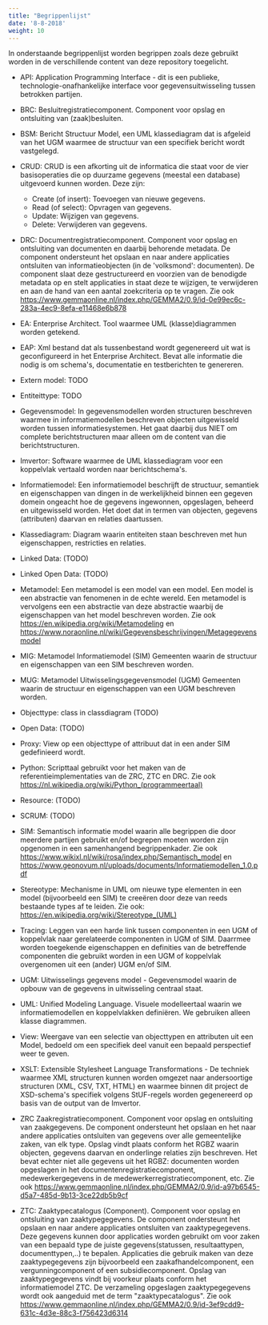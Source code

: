 ```yaml
---
title: "Begrippenlijst"
date: '8-8-2018'
weight: 10
---
```


In onderstaande begrippenlijst worden begrippen zoals deze gebruikt worden in de verschillende content van deze repository toegelicht.

- API: Application Programming Interface - dit is een publieke, technologie-onafhankelijke interface voor gegevensuitwisseling tussen betrokken partijen.
- BRC: Besluitregistratiecomponent. Component voor opslag en ontsluiting van (zaak)besluiten.
- BSM: Bericht Structuur Model, een UML klassediagram dat  is afgeleid van het UGM waarmee de structuur van een specifiek bericht wordt vastgelegd.
- CRUD: CRUD is een afkorting uit de informatica die staat voor de vier basisoperaties die op duurzame gegevens (meestal een database) uitgevoerd kunnen worden. Deze zijn:

    - Create (of insert): Toevoegen van nieuwe gegevens.
    - Read (of select): Opvragen van gegevens.
    - Update: Wijzigen van gegevens.
    - Delete: Verwijderen van gegevens.

- DRC: Documentregistratiecomponent. Component voor opslag en ontsluiting van documenten en daarbij behorende metadata. De component ondersteunt het opslaan en naar andere applicaties ontsluiten van informatieobjecten (in de 'volksmond': documenten). De component slaat deze gestructureerd en voorzien van de benodigde metadata op en stelt applicaties in staat deze te wijzigen, te verwijderen en aan de hand van een aantal zoekcriteria op te vragen. Zie ook https://www.gemmaonline.nl/index.php/GEMMA2/0.9/id-0e99ec6c-283a-4ec9-8efa-e11468e6b878
- EA: Enterprise Architect. Tool waarmee UML (klasse)diagrammen worden getekend.
- EAP: Xml bestand dat als tussenbestand wordt gegenereerd uit wat is geconfigureerd in het Enterprise Architect. Bevat alle informatie die nodig is om schema's, documentatie en testberichten te genereren.
- Extern model: TODO
- Entiteittype: TODO
- Gegevensmodel: In gegevensmodellen worden structuren beschreven waarmee in informatiemodellen beschreven objecten uitgewisseld worden tussen informatiesystemen. Het gaat daarbij dus NIET om complete berichtstructuren maar alleen om de content van die berichtstructuren.
- Imvertor: Software waarmee de UML klassediagram voor een koppelvlak vertaald worden naar berichtschema's.
- Informatiemodel: Een informatiemodel beschrijft de structuur, semantiek en eigenschappen van dingen in de werkelijkheid binnen een gegeven domein ongeacht hoe de gegevens ingewonnen, opgeslagen, beheerd en uitgewisseld worden. Het doet dat in termen van objecten, gegevens (attributen) daarvan en relaties daartussen.
- Klassediagram: Diagram waarin entiteiten staan beschreven met hun eigenschappen, restricties en relaties.
- Linked Data: (TODO)
- Linked Open Data: (TODO)
- Metamodel: Een metamodel is een model van een model. Een model is een abstractie van fenomenen in de echte wereld. Een metamodel is vervolgens een een abstractie van deze abstractie waarbij de eigenschappen van het model beschreven worden. Zie ook https://en.wikipedia.org/wiki/Metamodeling en https://www.noraonline.nl/wiki/Gegevensbeschrijvingen/Metagegevensmodel
- MIG: Metamodel Informatiemodel (SIM) Gemeenten waarin de structuur en eigenschappen van een SIM beschreven worden.
- MUG: Metamodel Uitwisselingsgegevensmodel (UGM) Gemeenten waarin de structuur en eigenschappen van een UGM beschreven worden.
- Objecttype: class in classdiagram (TODO)
- Open Data: (TODO)
- Proxy: View op een objecttype of attribuut dat in een ander SIM gedefinieerd wordt.
- Python: Scripttaal gebruikt voor het maken van de referentieimplementaties van de ZRC, ZTC en DRC. Zie ook https://nl.wikipedia.org/wiki/Python_(programmeertaal)
- Resource: (TODO)
- SCRUM: (TODO)
- SIM: Semantisch informatie model waarin alle begrippen die door meerdere partijen gebruikt en/of begrepen moeten worden zijn opgenomen in een samenhangend begrippenkader. Zie ook https://www.wikixl.nl/wiki/rosa/index.php/Semantisch_model en https://www.geonovum.nl/uploads/documents/Informatiemodellen_1.0.pdf
- Stereotype: Mechanisme in UML om nieuwe type elementen in een model (bijvoorbeeld een SIM) te creeëren door deze van reeds bestaande types af te leiden. Zie ook: https://en.wikipedia.org/wiki/Stereotype_(UML)
- Tracing: Leggen van een harde link tussen componenten in een UGM of koppelvlak naar gerelateerde componenten in UGM of SIM. Daarrmee worden toegekende eigenschappen en definities van de betreffende componenten die gebruikt worden in een UGM of koppelvlak overgenomen uit een (ander) UGM en/of SIM.
- UGM: Uitwisselings gegevens model - Gegevensmodel waarin de opbouw van de gegevens in uitwisseling centraal staat.
- UML: Unified Modeling Language. Visuele modelleertaal waarin we informatiemodellen en koppelvlakken definiëren. We gebruiken alleen klasse diagrammen.
- View: Weergave van een selectie van objecttypen en attributen uit een Model, bedoeld om een specifiek deel vanuit een bepaald perspectief weer te geven.
- XSLT: Extensible Stylesheet Language Transformations - De techniek waarmee XML structuren kunnen worden omgezet naar andersoortige structuren (XML, CSV, TXT, HTML) en waarmee binnen dit project de XSD-schema's specifiek volgens StUF-regels worden gegenereerd op basis van de output van de Imvertor.
- ZRC Zaakregistratiecomponent. Component voor opslag en ontsluiting van zaakgegevens. De component ondersteunt het opslaan en het naar andere applicaties ontsluiten van gegevens over alle gemeentelijke zaken, van elk type. Opslag vindt plaats conform het RGBZ waarin objecten, gegevens daarvan en onderlinge relaties zijn beschreven. Het bevat echter niet alle gegevens uit het RGBZ: documenten worden opgeslagen in het documentenregistratiecomponent, medewerkergegevens in de medewerkerregistratiecomponent, etc. Zie ook https://www.gemmaonline.nl/index.php/GEMMA2/0.9/id-a97b6545-d5a7-485d-9b13-3ce22db5b9cf
- ZTC: Zaaktypecatalogus (Component). Component voor opslag en ontsluiting van zaaktypegegevens. De component ondersteunt het opslaan en naar andere applicaties ontsluiten van zaaktypegegevens. Deze gegevens kunnen door applicaties worden gebruikt om voor zaken van een bepaald type de juiste gegevens(statussen, resultaattypen, documenttypen,..) te bepalen. Applicaties die gebruik maken van deze zaaktypegegevens zijn bijvoorbeeld een zaakafhandelcomponent, een vergunningcomponent of een subsidiecomponent. Opslag van zaaktypegegevens vindt bij voorkeur plaats conform het informatiemodel ZTC. De verzameling opgeslagen zaaktypegegevens wordt ook aangeduid met de term "zaaktypecatalogus". Zie ook https://www.gemmaonline.nl/index.php/GEMMA2/0.9/id-3ef9cdd9-631c-4d3e-88c3-f756423d6314

